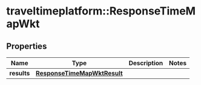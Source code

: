 # traveltimeplatform::ResponseTimeMapWkt

## Properties
Name | Type | Description | Notes
------------ | ------------- | ------------- | -------------
**results** | [**ResponseTimeMapWktResult**](ResponseTimeMapWktResult.md) |  | 


